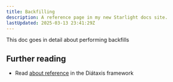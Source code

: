 ```yaml
---
title: Backfilling
description: A reference page in my new Starlight docs site.
lastUpdated: 2025-03-13 23:41:29Z
---
```


This doc goes in detail about performing backfills

## Further reading

- Read [about reference](https://diataxis.fr/reference/) in the Diátaxis framework
